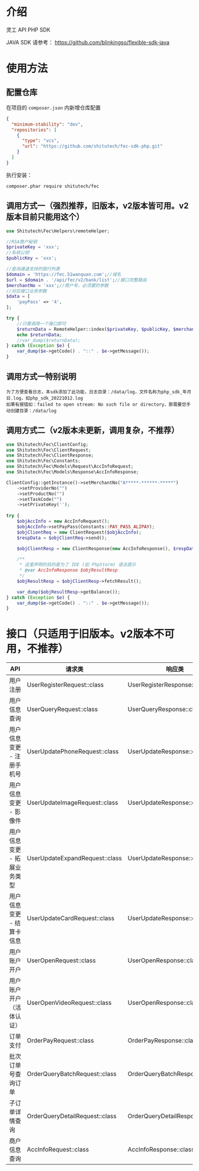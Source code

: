 # 介绍

灵工 API PHP SDK

JAVA SDK 请参考： https://github.com/blinkingso/flexible-sdk-java

# 使用方法

## 配置仓库

在项目的 ``composer.json`` 内新增仓库配置

```json
{
  "minimum-stability": "dev",
  "repositories": [
    {
      "type": "vcs",
      "url": "https://github.com/shitutech/fec-sdk-php.git"
    }
  ]
}
```

执行安装：

```shell
composer.phar require shitutech/fec
```

## 调用方式一（强烈推荐，旧版本，v2版本皆可用。v2版本目前只能用这个）

```php
use Shitutech\Fec\Helpers\remoteHelper;

//RSA商户秘钥
$privateKey = 'xxx';
//系统公钥
$publicKey = 'xxx';

//查询通道支持的银行列表
$domain = 'https://fec.51wanquan.com';//域名
$url = $domain . '/api/fec/v2/bank/list';//接口完整路由
$merchantNo = 'xxx';//商户号，必须要的参数
//对应接口业务参数
$data = [
    'payPass' => '4',
];

try {
    //只需调用一个接口即可
    $returnData = RemoteHelper::index($privateKey, $publicKey, $merchantNo, $data, $url);
    echo $returnData;
    //var_dump($returnData);
} catch (Exception $e) {
    var_dump($e->getCode() . "::" . $e->getMessage());
}

```

## 调用方式一特别说明
```
为了方便查看日志，本sdk添加了此功能，日志目录：/data/log，文件名称为php_sdk_年月日.log，如php_sdk_20221012.log
如果有报错如：failed to open stream: No such file or directory，那需要您手动创建目录：/data/log
```

## 调用方式二（v2版本未更新，调用复杂，不推荐）

```php
use Shitutech\Fec\ClientConfig;
use Shitutech\Fec\ClientRequest;
use Shitutech\Fec\ClientResponse;
use Shitutech\Fec\Constants;
use Shitutech\Fec\Models\Request\AccInfoRequest;
use Shitutech\Fec\Models\Response\AccInfoResponse;

ClientConfig::getInstance()->setMerchantNo("A*****-******-*****")
    ->setProviderNo("")
    ->setProductNo("")
    ->setTaskCode("")
    ->setPrivateKey('');
    
try {
    $objAccInfo = new AccInfoRequest();
    $objAccInfo->setPayPass(Constants::PAY_PASS_ALIPAY);
    $objClientReq = new ClientRequest($objAccInfo);
    $respData = $objClientReq->send();

    $objClientResp = new ClientResponse(new AccInfoResponse(), $respData);

    /**
     * 这里声明的目的是为了 IDE (如 PhpStorm) 语法提示
     * @var AccInfoResponse $objResultResp
     */
    $objResultResp = $objClientResp->fetchResult();

    var_dump($objResultResp->getBalance());
} catch (Exception $e) {
    var_dump($e->getCode() . "::" . $e->getMessage());
}

```

# 接口（只适用于旧版本。v2版本不可用，不推荐）

| API             | 请求类                   | 响应类                    |
|-----------------|-----------------------|------------------------|
| 用户注册            | UserRegisterRequest::class | UserRegisterResponse::class |
| 用户信息查询          | UserQueryRequest::class | UserQueryResponse::class |
| 用户信息变更 - 注册手机号  | UserUpdatePhoneRequest::class | UserUpdateResponse::class |
| 用户信息变更 - 影像件    | UserUpdateImageRequest::class | UserUpdateResponse::class |
| 用户信息变更 - 拓展业务类型 | UserUpdateExpandRequest::class | UserUpdateResponse::class |
| 用户信息变更 - 结算卡信息  | UserUpdateCardRequest::class | UserUpdateResponse::class |
| 用户账户开户          | UserOpenRequest::class | UserOpenResponse::class |
| 用户账户开户（活体认证）    | UserOpenVideoRequest::class | UserOpenResponse::class |
| 订单支付            | OrderPayRequest::class  | OrderPayResponse::class |
| 批次订单号查询订单       | OrderQueryBatchRequest::class  | OrderQueryBatchResponse::class |
| 子订单详情查询         | OrderQueryDetailRequest::class | OrderQueryDetailResponse::class |
| 商户信息查询          | AccInfoRequest::class | AccInfoResponse::class |
